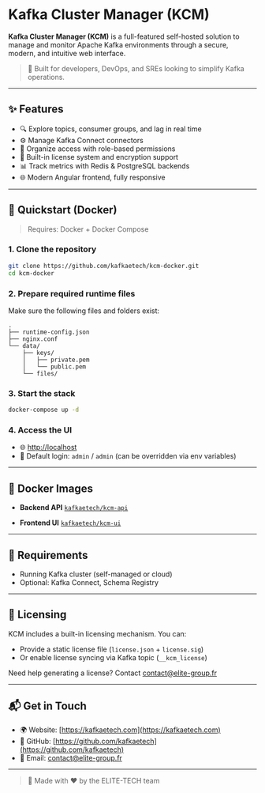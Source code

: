 # Kafka Cluster Manager (KCM)

**Kafka Cluster Manager (KCM)** is a full-featured self-hosted solution to manage and monitor Apache Kafka environments through a secure, modern, and intuitive web interface.

> 🔧 Built for developers, DevOps, and SREs looking to simplify Kafka operations.

---

## ✨ Features

* 🔍 Explore topics, consumer groups, and lag in real time
* ⚙️ Manage Kafka Connect connectors
* 🧠 Organize access with role-based permissions
* 🔐 Built-in license system and encryption support
* 📊 Track metrics with Redis & PostgreSQL backends
* 🌐 Modern Angular frontend, fully responsive

---

## 🚀 Quickstart (Docker)

> Requires: Docker + Docker Compose

### 1. Clone the repository

```bash
git clone https://github.com/kafkaetech/kcm-docker.git
cd kcm-docker
```

### 2. Prepare required runtime files

Make sure the following files and folders exist:

```
.
├── runtime-config.json
├── nginx.conf
└── data/
    ├── keys/
    │   ├── private.pem
    │   └── public.pem
    └── files/
```

### 3. Start the stack

```bash
docker-compose up -d
```

### 4. Access the UI

* 🌐 [http://localhost](http://localhost)
* 🔐 Default login: `admin` / `admin` (can be overridden via env variables)

---

## 📆 Docker Images

* **Backend API**
  [`kafkaetech/kcm-api`](https://hub.docker.com/r/kafkaetech/kcm-api)

* **Frontend UI**
  [`kafkaetech/kcm-ui`](https://hub.docker.com/r/kafkaetech/kcm-ui)

---

## 🥉 Requirements

* Running Kafka cluster (self-managed or cloud)
* Optional: Kafka Connect, Schema Registry

---

## 📄 Licensing

KCM includes a built-in licensing mechanism. You can:

* Provide a static license file (`license.json` + `license.sig`)
* Or enable license syncing via Kafka topic (`__kcm_license`)

Need help generating a license? Contact [contact@elite-group.fr](mailto:contact@elite-group.fr)

---

## 📬 Get in Touch

* 🌍 Website: [https://kafkaetech.com](https://kafkaetech.com)
* 💙 GitHub: [https://github.com/kafkaetech](https://github.com/kafkaetech)
* 📧 Email: [contact@elite-group.fr](mailto:contact@elite-group.fr)

---

> 🚀 Made with ❤️ by the ELITE-TECH team
